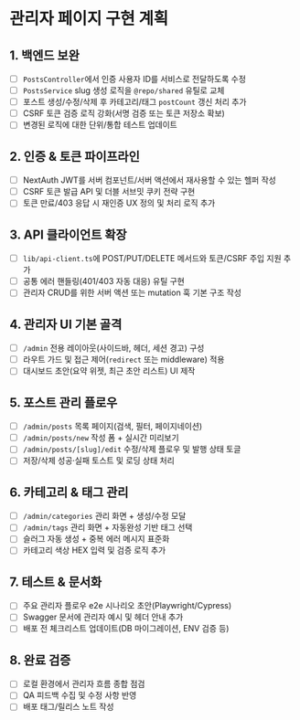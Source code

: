 # 관리자 페이지 구현 계획

## 1. 백엔드 보완
- [ ] `PostsController`에서 인증 사용자 ID를 서비스로 전달하도록 수정
- [ ] `PostsService` slug 생성 로직을 `@repo/shared` 유틸로 교체
- [ ] 포스트 생성/수정/삭제 후 카테고리/태그 `postCount` 갱신 처리 추가
- [ ] CSRF 토큰 검증 로직 강화(서명 검증 또는 토큰 저장소 확보)
- [ ] 변경된 로직에 대한 단위/통합 테스트 업데이트

## 2. 인증 & 토큰 파이프라인
- [ ] NextAuth JWT를 서버 컴포넌트/서버 액션에서 재사용할 수 있는 헬퍼 작성
- [ ] CSRF 토큰 발급 API 및 더블 서브밋 쿠키 전략 구현
- [ ] 토큰 만료/403 응답 시 재인증 UX 정의 및 처리 로직 추가

## 3. API 클라이언트 확장
- [ ] `lib/api-client.ts`에 POST/PUT/DELETE 메서드와 토큰/CSRF 주입 지원 추가
- [ ] 공통 에러 핸들링(401/403 자동 대응) 유틸 구현
- [ ] 관리자 CRUD를 위한 서버 액션 또는 mutation 훅 기본 구조 작성

## 4. 관리자 UI 기본 골격
- [ ] `/admin` 전용 레이아웃(사이드바, 헤더, 세션 경고) 구성
- [ ] 라우트 가드 및 접근 제어(`redirect` 또는 middleware) 적용
- [ ] 대시보드 초안(요약 위젯, 최근 초안 리스트) UI 제작

## 5. 포스트 관리 플로우
- [ ] `/admin/posts` 목록 페이지(검색, 필터, 페이지네이션)
- [ ] `/admin/posts/new` 작성 폼 + 실시간 미리보기
- [ ] `/admin/posts/[slug]/edit` 수정/삭제 플로우 및 발행 상태 토글
- [ ] 저장/삭제 성공·실패 토스트 및 로딩 상태 처리

## 6. 카테고리 & 태그 관리
- [ ] `/admin/categories` 관리 화면 + 생성/수정 모달
- [ ] `/admin/tags` 관리 화면 + 자동완성 기반 태그 선택
- [ ] 슬러그 자동 생성 + 중복 에러 메시지 표준화
- [ ] 카테고리 색상 HEX 입력 및 검증 로직 추가

## 7. 테스트 & 문서화
- [ ] 주요 관리자 플로우 e2e 시나리오 초안(Playwright/Cypress)
- [ ] Swagger 문서에 관리자 예시 및 헤더 안내 추가
- [ ] 배포 전 체크리스트 업데이트(DB 마이그레이션, ENV 검증 등)

## 8. 완료 검증
- [ ] 로컬 환경에서 관리자 흐름 종합 점검
- [ ] QA 피드백 수집 및 수정 사항 반영
- [ ] 배포 태그/릴리스 노트 작성

